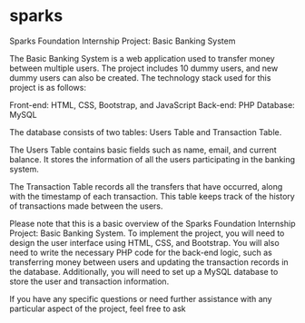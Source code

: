 # sparks

Sparks Foundation Internship Project: Basic Banking System

The Basic Banking System is a web application used to transfer money between multiple users. The project includes 10 dummy users, and new dummy users can also be created. The technology stack used for this project is as follows:

Front-end: HTML, CSS, Bootstrap, and JavaScript
Back-end: PHP
Database: MySQL

The database consists of two tables: Users Table and Transaction Table.

The Users Table contains basic fields such as name, email, and current balance. It stores the information of all the users participating in the banking system.

The Transaction Table records all the transfers that have occurred, along with the timestamp of each transaction. This table keeps track of the history of transactions made between the users.

Please note that this is a basic overview of the Sparks Foundation Internship Project: Basic Banking System. To implement the project, you will need to design the user interface using HTML, CSS, and Bootstrap. You will also need to write the necessary PHP code for the back-end logic, such as transferring money between users and updating the transaction records in the database. Additionally, you will need to set up a MySQL database to store the user and transaction information.

If you have any specific questions or need further assistance with any particular aspect of the project, feel free to ask
